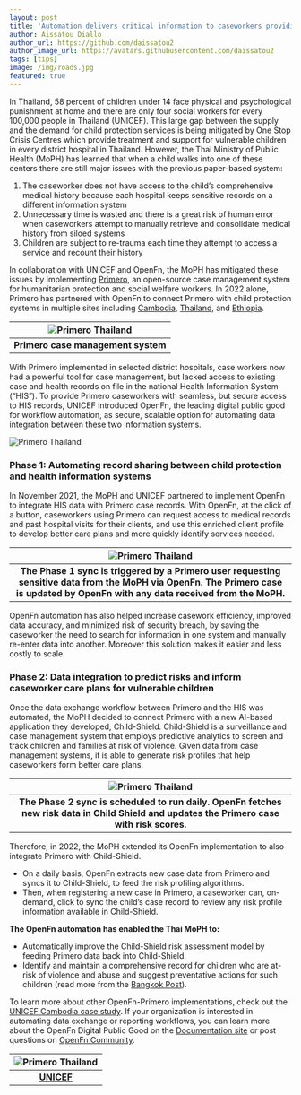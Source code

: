 ```yaml
---
layout: post
title: 'Automation delivers critical information to caseworkers providing preventative care for children at-risk for violence and abuse in Thailand'
author: Aissatou Diallo
author_url: https://github.com/daissatou2
author_image_url: https://avatars.githubusercontent.com/daissatou2
tags: [tips]
image: /img/roads.jpg
featured: true 
---
```


In Thailand, 58 percent of children under 14 face physical and psychological punishment at home and there are only four social workers for every 100,000 people in Thailand (UNICEF). This large gap between the supply and the demand for child protection services is being mitigated by One Stop Crisis Centres which provide treatment and support for vulnerable children in every district hospital in Thailand. However, the Thai Ministry of Public Health (MoPH) has learned that when a child walks into one of these centers there are still major issues with the previous paper-based system: 


<!--truncate-->

1. The caseworker does not have access to the child’s comprehensive medical history because each hospital keeps sensitive records on a different information system 
2. Unnecessary time is wasted and there is a great risk of human error when caseworkers attempt to manually retrieve and consolidate medical history from siloed systems
3. Children are subject to re-trauma each time they attempt to access a service and recount their history 


In collaboration with UNICEF and OpenFn, the MoPH has mitigated these issues by implementing [Primero](https://www.primero.org/), an open-source case management system for humanitarian protection and social welfare workers. In 2022 alone, Primero has partnered with OpenFn to connect Primero with child protection systems in multiple sites including [Cambodia](https://openfn.github.io/unicef-cambodia/), [Thailand](https://openfn.github.io/primero-thailand/), and [Ethiopia](https://github.com/OpenFn/primero-progres). 

| ![Primero Thailand](/img/primero-thailand.png) |
|:--:|
| <b>Primero case management system</b>|


With Primero implemented in selected district hospitals, case workers now had a powerful tool for case management, but lacked access to existing case and health records on file in the national Health Information System (“HIS”). To provide Primero caseworkers with seamless, but secure access to HIS records, UNICEF introduced OpenFn, the leading digital public good for workflow automation, as secure, scalable option for automating data integration between these two information systems.  


![Primero Thailand](/img/primero-thailand-flow.png)

### Phase 1: Automating record sharing between child protection and health information systems 

In November 2021, the MoPH and UNICEF partnered to implement OpenFn to integrate HIS data with Primero case records. With OpenFn, at the click of a button, caseworkers using Primero can request access to medical records and past hospital visits for their clients, and use this enriched client profile to develop better care plans and more quickly identify services needed. 


| ![Primero Thailand](/img/primero-thailand-detailed-flow1.png) |
|:--:|
| <b>The Phase 1 sync is triggered by a Primero user requesting sensitive data from the MoPH via OpenFn. The Primero case is updated by OpenFn with any data received from the MoPH.</b>|


OpenFn automation has also helped increase casework efficiency, improved data accuracy, and minimized risk of security breach, by saving the caseworker the need to search for information in one system and manually re-enter data into another. Moreover this solution makes it easier and less costly to scale. 



### Phase 2:  Data integration to predict risks and inform caseworker care plans for vulnerable children

Once the data exchange workflow between Primero and the HIS was automated, the MoPH decided to connect Primero with a new AI-based application they developed, Child-Shield. Child-Shield is a surveillance and case management system that employs predictive analytics to screen and track children and families at risk of violence. Given data from case management systems, it is able to generate risk profiles that help caseworkers form better care plans. 

| ![Primero Thailand](/img/primero-thailand-detailed-flow2.png) |
|:--:|
| <b>The Phase 2 sync is scheduled to run daily. OpenFn fetches new risk data in Child Shield and updates the Primero case with risk scores.</b>|


Therefore, in 2022, the MoPH extended its OpenFn implementation to also integrate Primero with Child-Shield. 

- On a daily basis, OpenFn extracts new case data from Primero and syncs it to Child-Shield, to feed the risk profiling algorithms. 
- Then, when registering a new case in Primero, a caseworker can, on-demand, click to sync the child’s case record to review any risk profile information available in Child-Shield. 

**The OpenFn automation has enabled the Thai MoPH to:** 
- Automatically improve the Child-Shield risk assessment model by feeding Primero data back into Child-Shield.
- Identify and maintain a comprehensive record for children who are at-risk of violence and abuse and suggest preventative actions for such children (read more from the [Bangkok Post](https://www.bangkokpost.com/tech/2284358/tech-platform-primero-launched-in-thailand-to-help-social-workers-better-protect-children)). 

To learn more about other OpenFn-Primero implementations, check out the [UNICEF Cambodia case study](https://docs.openfn.org/blog/2021/02/09/interoperability_for_case_referrals). If your organization is interested in automating data exchange or reporting workflows, you can learn more about the OpenFn Digital Public Good on the [Documentation site](https://docs.openfn.org/documentation/) or post questions on [OpenFn Community](http://community.openfn.org). 

| ![Primero Thailand](/img/thailand-kids.png) |
|:--:|
| <b>[UNICEF](https://www.unicef.org/thailand/reports/thailand-migration-report-2019)</b>|


